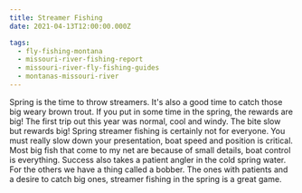 ```yaml
---
title: Streamer Fishing
date: 2021-04-13T12:00:00.000Z

tags:
  - fly-fishing-montana
  - missouri-river-fishing-report
  - missouri-river-fly-fishing-guides
  - montanas-missouri-river
---
```


Spring is the time to throw streamers. It's also a good time to catch those big weary brown trout. If you put in some time in the spring, the rewards are big! The first trip out this year was normal, cool and windy. The bite slow but rewards big! Spring streamer fishing is certainly not for everyone. You must really slow down your presentation, boat speed and position is critical. Most big fish that come to my net are because of small details, boat control is everything. Success also takes a patient angler in the cold spring water. For the others we have a thing called a bobber. The ones with patients and a desire to catch big ones, streamer fishing in the spring is a great game.
